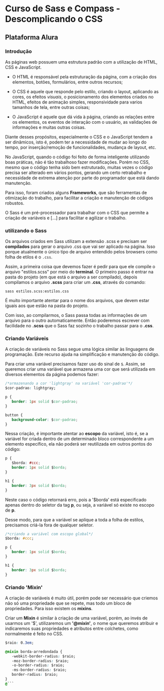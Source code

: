 # Curso de Sass e Compass - Descomplicando o CSS
## Plataforma Alura
### Introdução
As páginas web possuem uma estrutura padrão com a utilização de HTML, CSS e JavaScript.

- O HTML é responsável pela estruturação da página, com a criação dos elementos, botões, formulários, entre outros recursos;

- O CSS é aquele que responde pelo estilo, criando o layout, aplicando as cores, os efeitos _visuais_, o posicionamento dos elementos criados no HTML, efeitos de animação simples, responsividade para varios tamanhos de tela, entre outras coisas;

- O JavaScript é aquele que dá vida à página, criando as relações entre os elementos, os eventos de interação com o usuário, as validações de informações e muitas outras coisas.

Diante desses propósitos, especialmente o CSS e o JavaScript tendem a ser dinâmicos, isto é, podem ter a necessidade de mudar ao longo do tempo, por inserção/remoção de funcionalidades, mudança de layout, etc.

No JavaScript, quando o código foi feito de forma inteligente utilizando boas práticas, não é tão trabalhoso fazer modificações. Porém no CSS, mesmo que o código tenha sido bem estruturado, muitas vezes o código precisa ser alterado em vários pontos, gerando um certo retrabalho e necessidade de extrema atenção por parte do programador que está dando manutenção.

Para isso, foram criados alguns **Frameworks**, que são ferramentas de otimização do trabalho, para facilitar a criação e manutenção de códigos robustos.

O Sass é um pré-processador para trabalhar com o CSS que permite a criação de variáveis e [...] para facilitar e agilizar o trabalho.

### utilizando o Sass
Os arquivos criados em Sass utilizam a extensão .scss e precisam ser **compilados** para gerar o arquivo .css que vai ser aplicado na página. Isso porque atualmente o único tipo de arquivo entendido pelos browsers como folha de etilos é o ```.css```.

Assim, a primeira coisa que devemos fazer é pedir para que ele compile o arquivo "estilos.scss" por meio do **terminal**. O primeiro passo é entrar na pasta do projeto (em que está o arquivo a ser compilado), depois compilamos o arquivo **.scss** para criar um **.css**, através do comando:

```console
sass estilos.scss:estilos.css
```
É muito importante atentar para o nome dos arquivos, que devem estar iguais aos que estão na pasta do projeto.

Com isso, ao compilarmos, o Sass passa todas as informações de um arquivo para o outro automaticamente. Então poderemos escrever com facilidade no **.scss** que o Sass faz sozinho o trabalho passar para o **.css**.

### Criando Variáveis
A criação de variáveis no Sass segue uma lógica similar às linguagens de programação. Este recurso ajuda na simplificação e manutenção do código.

Para criar uma variável precisamos fazer uso do sinal de ```$```. Assim, se queremos criar uma variável que armazena uma cor que será utilizada em diversos elementos da página podemos fazer:

```CSS
/*armazenando a cor 'lightgray' na variável 'cor-padrao'*/
$cor-padrao: lightgray;

p {
   border: 1px solid $cor-padrao;
}

button {
   background-color: $cor-padrao;
}
```
Nessa criação, é importante atentar ao **escopo** da variável, isto é, se a variável for criada dentro de um determinado bloco correspondente a um elemento específico, ela não poderá ser reutilizada em outros pontos do código:

```CSS
p {
   $borda: #ccc;
   border: 1px solid $borda;
}

h1 {
   border: 3px solid $borda;
}
```
Neste caso o código retornará erro, pois a '$borda' está especificado apenas dentro do seletor da tag **p**, ou seja, a variável só existe no escopo de **p**.

Desse modo, para que a variável se aplique a toda a folha de estilos, precisamos criá-la fora de qualquer seletor.

```CSS
/*criando a variável com escopo global*/
$borda: #ccc;

p {
   border: 1px solid $borda;
}

h1 {
   border: 3px solid $borda;
}
```

### Criando 'Mixin'
A criação de variáveis é muito útil, porém pode ser necessário que criemos não só uma propriedade que se repete, mas todo um bloco de propriedades. Para isso existem os **mixins**.

Criar um **Mixin** é similar à criação de uma variável, porém, ao invés de usarmos um '$', utilizaremos um **'@mixin'**, o nome que queremos atribuir e indicaremos suas propriedades e atributos entre colchetes, como normalmente é feito no CSS.

```css
$raio: 0.3em;

@mixin borda-arredondada {
   -webkit-border-radius: $raio;
   -moz-border-radius: $raio;
   -o-border-radius: $raio;
   -ms-border-radius: $raio;
   border-radius: $raio;
}
@```
